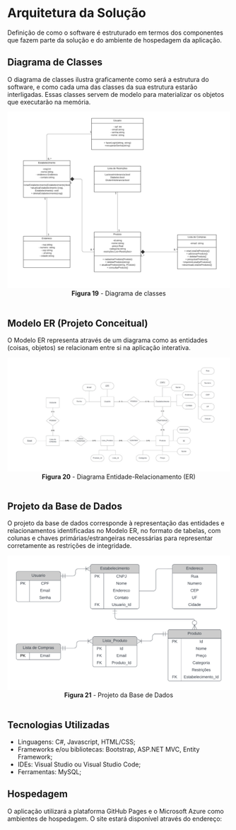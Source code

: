 # Arquitetura da Solução

Definição de como o software é estruturado em termos dos componentes que fazem parte da solução e do ambiente de hospedagem da aplicação.

## Diagrama de Classes

O diagrama de classes ilustra graficamente como será a estrutura do software, e como cada uma das classes da sua estrutura estarão interligadas. Essas classes servem de modelo para materializar os objetos que executarão na memória.

 <div align="center">
<img src="img/diagrama-classes.png"><br>
<b>Figura 19</b> - Diagrama de classes
  </div><br>

## Modelo ER (Projeto Conceitual)

O Modelo ER representa através de um diagrama como as entidades (coisas, objetos) se relacionam entre si na aplicação interativa.

 <div align="center">
<img src="img/modelo-entidade-relacionamento.png"><br>
<b>Figura 20</b>  - Diagrama Entidade-Relacionamento (ER)
  </div><br>

## Projeto da Base de Dados

O projeto da base de dados corresponde à representação das entidades e relacionamentos identificadas no Modelo ER, no formato de tabelas, com colunas e chaves primárias/estrangeiras necessárias para representar corretamente as restrições de integridade.
 
<div align="center">
<img src="img/modelo-banco-dados.png"><br>
<b>Figura 21</b>  - Projeto da Base de Dados
</div><br>

## Tecnologias Utilizadas

- Linguagens: C#, Javascript, HTML/CSS;
- Frameworks e/ou bibliotecas: Bootstrap, ASP.NET MVC, Entity Framework;
- IDEs: Visual Studio ou Visual Studio Code;
- Ferramentas: MySQL;

## Hospedagem

O aplicação utilizará a plataforma GitHub Pages e o Microsoft Azure como ambientes de hospedagem. O site estará disponível através do endereço: 
